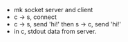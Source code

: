 - mk socket server and client
- c -> s, connect
- c -> s, send 'hi!' then s -> c, send 'hi!'
- in c, stdout data from server.
